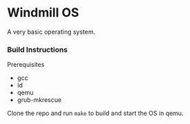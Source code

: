 # Windmill OS
A very basic operating system.


### Build Instructions
Prerequisites
- gcc
- ld
- qemu
- grub-mkrescue

Clone the repo and run `make` to build and start the OS in qemu.